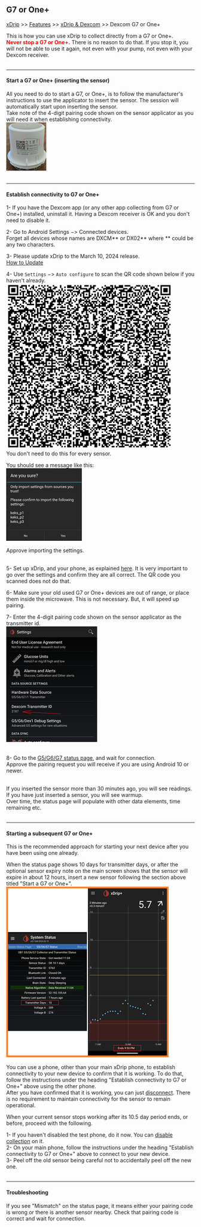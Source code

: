 ## G7 or One+  
[xDrip](../../README.md) >> [Features](../Features_page.md) >> [xDrip & Dexcom](../Dexcom_page.md) >> Dexcom G7 or One+  
  
This is how you can use xDrip to collect directly from a G7 or One+.  
**<span style="color:red">Never stop a G7 or One+.</span>**  There is no reason to do that.  If you stop it, you will not be able to use it again, not even with your pump, not even with your Dexcom receiver.  
<br/>  

---  

#### **Start a G7 or One+ (inserting the sensor)**  

All you need to do to start a G7, or One+, is to follow the manufacturer's instructions to use the applicator to insert the sensor.  The session will automatically start upon inserting the sensor.  
Take note of the 4-digit pairing code shown on the sensor applicator as you will need it when establishing connectivity.  
![](./images/G7_Applicator.png)  
<br/>  

---  

#### **Establish connectivity to G7 or One+**  
  
1- If you have the Dexcom app (or any other app collecting from G7 or One+) installed, uninstall it.  Having a Dexcom receiver is OK and you don't need to disable it.  
  
2- Go to Android Settings &#8722;> Connected devices.  
Forget all devices whose names are DXCM\*\* or DX02\*\* where \*\* could be any two characters.  
  
3- Please update xDrip to the March 10, 2024 release.  
[How to Update](../Updates.md)  
  
4- Use `Settings` &#8722;> `Auto configure` to scan the QR code shown below if you haven't already.  
![](./images/G7_keks_QR.png)  
You don't need to do this for every sensor.  
  
You should see a message like this:  
![](./images/keks_QR_confirm.png)  
  
Approve importing the settings.  
<br/>  
  
5- Set up xDrip, and your phone, as explained [here](../G6-Recommended-Settings.md).  It is very important to go over the settings and confirm they are all correct.  The QR code you scanned does not do that.  
  
6- Make sure your old used G7 or One+ devices are out of range, or place them inside the microwave.  This is not necessary.  But, it will speed up pairing.  
  
7- Enter the 4-digit pairing code shown on the sensor applicator as the transmitter id.  
![](./images/DexG7ID.png)  
<br/>  
  
8- Go to the [G5/G6/G7 status page](../StatusG5G6.md), and wait for connection.  
Approve the pairing request you will receive if you are using Android 10 or newer.  
<br/>  
  
If you inserted the sensor more than 30 minutes ago, you will see readings.  If you have just inserted a sensor, you will see warmup.  
Over time, the status page will populate with other data elements, time remaining etc.  
<br/>  
  
---  

#### **Starting a subsequent G7 or One+**  
This is the recommended approach for starting your next device after you have been using one already.  
  
When the status page shows 10 days for transmitter days, or after the optional sensor expiry note on the main screen shows that the sensor will expire in about 12 hours, insert a new sensor following the section above titled "Start a G7 or One+".  
![](./images/G7EndsIn.png)  
  
You can use a phone, other than your main xDrip phone, to establish connectivity to your new device to confirm that it is working.  To do that, follow the instructions under the heading "Establish connectivity to G7 or One+" above using the other phone.  
After you have confirmed that it is working, you can just [disconnect](../Stop-xDrip.md).  There is no requirement to maintain connectivity for the sensor to remain operational.  
  
When your current sensor stops working after its 10.5 day period ends, or before, proceed with the following.  
  
1- If you haven't disabled the test phone, do it now.  You can [disable collection](../Stop-xDrip.md) on it.  
2- On your main phone, follow the instructions under the heading "Establish connectivity to G7 or One+" above to connect to your new device.  
3- Peel off the old sensor being careful not to accidentally peel off the new one.  
<br/>  
  
---  
  
#### **Troubleshooting**    
If you see "Mismatch" on the status page, it means either your pairing code is wrong or there is another sensor nearby. Check that pairing code is correct and wait for connection.  
  
